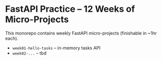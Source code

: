 # FastAPI Practice – 12 Weeks of Micro-Projects
This monorepo contains weekly FastAPI micro-projects (finishable in ~1hr each).
- `week01-hello-tasks` – in-memory tasks API
- `week02-...` – tbd
